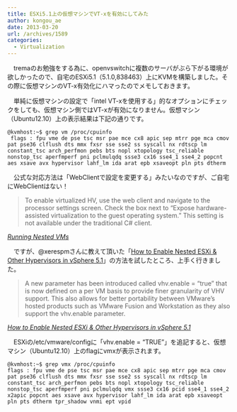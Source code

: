 ```yaml
---
title: ESXi5.1上の仮想マシンでVT-xを有効にしてみた
author: kongou_ae
date: 2013-03-20
url: /archives/1589
categories:
  - Virtualization
---
```

　tremaのお勉強をする為に、openvswitchに複数のサーバがぶら下がる環境が欲しかったので、自宅のESXi5.1（5.1.0,838463）上にKVMを構築しました。その際に仮想マシンのVT-x有効化にハマったのでメモしておきます。

　単純に仮想マシンの設定で「intel VT-xを使用する」的なオプションにチェックをしても、仮想マシン側ではVT-xが有効になりません。仮想マシン（Ubuntu12.10）上の表示結果は下記の通りです。

    @kvmhost:~$ grep vm /proc/cpuinfo
     flags : fpu vme de pse tsc msr pae mce cx8 apic sep mtrr pge mca cmov pat pse36 clflush dts mmx fxsr sse sse2 ss syscall nx rdtscp lm constant_tsc arch_perfmon pebs bts nopl xtopology tsc_reliable nonstop_tsc aperfmperf pni pclmulqdq ssse3 cx16 sse4_1 sse4_2 popcnt aes xsave avx hypervisor lahf_lm ida arat epb xsaveopt pln pts dtherm 
    

　公式な対応方法は「WebClientで設定を変更する」みたいなのですが、ご自宅にWebClientはない！

<blockquote cite="http://communities.vmware.com/docs/DOC-8970">
  <p>
    To enable virtualized HV, use the web client and navigate to the processor settings screen. Check the box next to &#8220;Expose hardware-assisted virtualization to the guest operating system.&#8221; This setting is not available under the traditional C# client.
  </p>
</blockquote>

<cite><a href="http://communities.vmware.com/docs/DOC-8970">Running Nested VMs</a></cite>

　ですが、@xerespmさんに教えて頂いた「<a href="http://www.virtuallyghetto.com/2012/08/how-to-enable-nested-esxi-other.html" title="How to Enable Nested ESXi &#038; Other Hypervisors in vSphere 5.1" target="_blank">How to Enable Nested ESXi & Other Hypervisors in vSphere 5.1</a>」の方法を試したところ、上手く行きました。

<blockquote cite="http://www.virtuallyghetto.com/2012/08/how-to-enable-nested-esxi-other.html">
  <p>
    A new parameter has been introduced called vhv.enable = &#8220;true&#8221; that is now defined on a per VM basis to provide finer granularity of VHV support. This also allows for better portability between VMware&#8217;s hosted products such as VMware Fusion and Workstation as they also support the vhv.enable parameter.
  </p>
</blockquote>

<cite><a href="http://www.virtuallyghetto.com/2012/08/how-to-enable-nested-esxi-other.html">How to Enable Nested ESXi & Other Hypervisors in vSphere 5.1</a></cite>

　ESXiの/etc/vmware/configに「vhv.enable = &#8220;TRUE&#8221;」を追記すると、仮想マシン（Ubuntu12.10）上のflagにvmxが表示されます。

    @kvmhost:~$ grep vmx /proc/cpuinfo 
    flags : fpu vme de pse tsc msr pae mce cx8 apic sep mtrr pge mca cmov pat pse36 clflush dts mmx fxsr sse sse2 ss syscall nx rdtscp lm constant_tsc arch_perfmon pebs bts nopl xtopology tsc_reliable nonstop_tsc aperfmperf pni pclmulqdq vmx ssse3 cx16 pcid sse4_1 sse4_2 x2apic popcnt aes xsave avx hypervisor lahf_lm ida arat epb xsaveopt pln pts dtherm tpr_shadow vnmi ept vpid